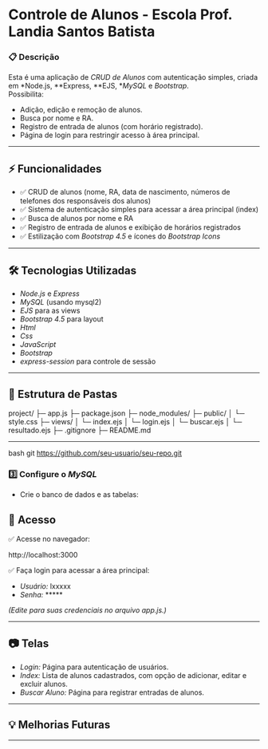 # Controle de Alunos - Escola Prof. Landia Santos Batista

### 📋 Descrição
Esta é uma aplicação de *CRUD de Alunos* com autenticação simples, criada em *Node.js, **Express, **EJS, **MySQL* e *Bootstrap*.  
Possibilita:
- Adição, edição e remoção de alunos.
- Busca por nome e RA.
- Registro de entrada de alunos (com horário registrado).
- Página de login para restringir acesso à área principal.

---

## ⚡ Funcionalidades
- ✅ CRUD de alunos (nome, RA, data de nascimento, números de telefones dos responsáveis dos alunos)  
- ✅ Sistema de autenticação simples para acessar a área principal (index)  
- ✅ Busca de alunos por nome e RA  
- ✅ Registro de entrada de alunos e exibição de horários registrados  
- ✅ Estilização com *Bootstrap 4.5* e ícones do *Bootstrap Icons*

---

## 🛠 Tecnologias Utilizadas
- *Node.js* e *Express*
- *MySQL* (usando mysql2)
- *EJS* para as views
- *Bootstrap 4.5* para layout
- *Html*
- *Css*
- *JavaScript*
- *Bootstrap*
- *express-session* para controle de sessão

---

## 📁 Estrutura de Pastas

project/
├─ app.js
├─ package.json
├─ node_modules/
├─ public/
│  └─ style.css
├─ views/
│  └─ index.ejs
│  └─ login.ejs
│  └─ buscar.ejs
│  └─ resultado.ejs
├─ .gitignore
├─ README.md


---



bash
git https://github.com/seu-usuario/seu-repo.git



### 3️⃣ Configure o *MySQL*
- Crie o banco de dados e as tabelas:


## 👥 Acesso
✅ Acesse no navegador:

http://localhost:3000


✅ Faça login para acessar a área principal:
- *Usuário:* lxxxxx
- *Senha:* *****

*(Edite para suas credenciais no arquivo app.js.)*

---

## 📷 Telas
- *Login:* Página para autenticação de usuários.
- *Index:* Lista de alunos cadastrados, com opção de adicionar, editar e excluir alunos.
- *Buscar Aluno:* Página para registrar entradas de alunos.

---

## 💡 Melhorias Futuras



---
